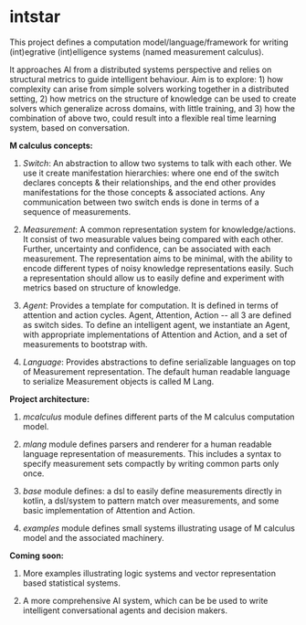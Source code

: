 # intstar

This project defines a computation model/language/framework for writing (int)egrative (int)elligence systems (named
measurement calculus).

It approaches AI from a distributed systems perspective and relies on structural metrics to guide intelligent behaviour.
Aim is to explore: 1) how complexity can arise from simple solvers working together in a distributed setting, 2) how
metrics on the structure of knowledge can be used to create solvers which generalize across domains, with little
training, and 3) how the combination of above two, could result into a flexible real time learning system, based on
conversation.

**M calculus concepts:**

1) _Switch_: An abstraction to allow two systems to talk with each other. We use it create manifestation hierarchies:
where one end of the switch declares concepts & their relationships, and the end other provides manifestations for the
those concepts & associated actions. Any communication between two switch ends is done in terms of a sequence of
measurements.

2) _Measurement_: A common representation system for knowledge/actions. It consist of two measurable values being compared
with each other. Further, uncertainty and confidence, can be associated with each measurement. The representation aims
to be minimal, with the ability to encode different types of noisy knowledge representations easily. Such a
representation should allow us to easily define and experiment with metrics based on structure of knowledge.

3) _Agent_: Provides a template for computation. It is defined in terms of attention and action cycles. Agent, Attention,
Action -- all 3 are defined as switch sides. To define an intelligent agent, we instantiate an Agent, with appropriate
implementations of Attention and Action, and a set of measurements to bootstrap with.

4) _Language_: Provides abstractions to define serializable languages on top of Measurement representation. The default
human readable language to serialize Measurement objects is called M Lang.

**Project architecture:**

1) _mcalculus_ module defines different parts of the M calculus computation model.

2) _mlang_ module defines parsers and renderer for a human readable language representation of measurements. This includes
a syntax to specify measurement sets compactly by writing common parts only once.

3) _base_ module defines: a dsl to easily define measurements directly in kotlin, a dsl/system to pattern match over
measurements, and some basic implementation of Attention and Action.

4) _examples_ module defines small systems illustrating usage of M calculus model and the associated machinery.

**Coming soon:**

1) More examples illustrating logic systems and vector representation based statistical systems.

2) A more comprehensive AI system, which can be be used to write intelligent conversational agents and decision makers.

